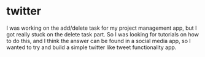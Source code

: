 # twitter

I was working on the add/delete task for my project management app, but I got really stuck on the delete task part. So I was looking for tutorials on how to do this, and I think the answer can be found in a social media app, so I wanted to try and build a simple twitter like tweet functionality app.
